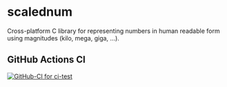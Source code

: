 # scalednum
Cross-platform C library for representing numbers in human readable form using magnitudes (kilo, mega, giga, ...).

## GitHub Actions CI
[![GitHub-CI for ci-test](https://github.com/brechtsanders/scalednum/workflows/GitHub-CI%20for%20scalednum/badge.svg)](https://github.com/brechtsanders/scalednum/actions)
